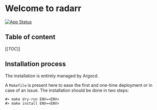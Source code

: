 # Welcome to radarr

[![App Status](https://argocd-internal.spirit-dev.net/api/badge?name=radarr-turingpi&revision=true&showAppName=true)](https://argocd-internal.spirit-dev.net/applications/radarr-turingpi)

## Table of content

[[_TOC_]]

## Installation process

The installation is entirely managed by Argocd.

A `Makefile` is present here to ease the first and one-time deployment or in case of an issue.
The installation should be done in two steps:

```shell
#> make dry-run ENV=<ENV>
#> make install ENV=<ENV>
```
